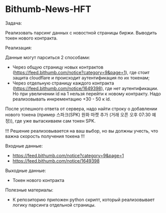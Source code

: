 # Bithumb-News-HFT

Задача:

Реализовать парсинг данных с новостной страницы биржи. Выводить токен нового контракта.

Реализация:

Данные могут парситься 2 способами:

- Через общую страницу новых контрактов (https://feed.bithumb.com/notice?category=9&page=1), где стоит защита cloudflare и происходит аутентификация по их токенам;
- Через отдельную страницу каждого контракта (https://feed.bithumb.com/notice/1649398), где нет аутентификации. Но при увеличении id на 1 нельзя перейти к новому контракту. Надо реализовывать инкрементацию +30 - 50 к id.

После успешного ответа от сервера, надо найти строку о добавлении нового токена (пример 스파크(SPK) 원화 마켓 추가 (거래 오픈 오후 07:30 예정)), где уже вытаскиваем сам токен SPK.

!!! Решение реализовывается на ваш выбор, но вы должны учесть, что важна скорость получения токена !!!

Входные данные:

- https://feed.bithumb.com/notice?category=9&page=1
- https://feed.bithumb.com/notice/1649398

Выходные данные:

- Токен нового контракта

Полезные материалы:

- К репозиторию приложен python скрипт, который реализовывает логику парсинга отдельной страницы.
